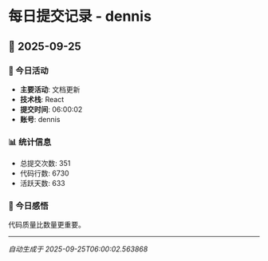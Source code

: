 # 每日提交记录 - dennis

## 📅 2025-09-25

### 🎯 今日活动
- **主要活动**: 文档更新
- **技术栈**: React
- **提交时间**: 06:00:02
- **账号**: dennis

### 📊 统计信息
- 总提交次数: 351
- 代码行数: 6730
- 活跃天数: 633

### 💭 今日感悟
代码质量比数量更重要。

---
*自动生成于 2025-09-25T06:00:02.563868*

